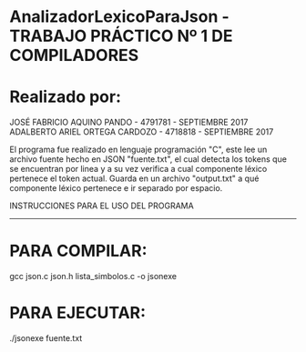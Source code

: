 # AnalizadorLexicoParaJson - TRABAJO PRÁCTICO Nº 1 DE COMPILADORES 
# Realizado por:
JOSÉ FABRICIO AQUINO PANDO - 4791781 - SEPTIEMBRE 2017  
ADALBERTO ARIEL ORTEGA CARDOZO - 4718818 - SEPTIEMBRE 2017


El programa fue realizado en lenguaje programación "C", este lee un archivo fuente hecho en JSON "fuente.txt", el cual detecta los tokens que se encuentran por linea y a su vez verifica a cual componente léxico pertenece el token actual. Guarda en un archivo "output.txt" a qué componente léxico pertenece e ir separado por espacio.

INSTRUCCIONES PARA EL USO DEL PROGRAMA
**************************************

# PARA COMPILAR:
gcc json.c json.h lista_simbolos.c -o jsonexe

# PARA EJECUTAR:
./jsonexe fuente.txt
